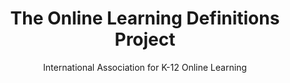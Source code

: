 ---
layout: leaf-node
title: "The Online Learning Definitions Project"
title-url: "http://www.inacol.org/wp-content/uploads/2015/02/a-smart-investment-now-more-than-ever.pdf"
author: "International Association for K-12 Online Learning"
groups: technologies
categories: online-learning
topics: introductory-resources
summary: >
    "The Online Learning Definitions Project is designed to provide states, districts, online programs,
    and other organizations with a set of definitions related to online and blended learning in order to
    develop policy, practice, and an understanding of and within the field. The initiative began with a
    thorough literature review of existing definitions, followed by a research survey to iNACOL members
    and experts to ensure the efficacy of the definitions adopted."
cite: >
    International Association for K-12 Online Learning. (n.d.). The Online Learning Definitions Project.
    inacol.org. Retrieved April 13, 2017 from: http://www.inacol.org/wp-content/uploads/2015/02/a-smart-investment-now-more-than-ever.pdf
pub-date: 2015-02-01
added-date: 2017-10-13
resource-type: pdf-document
---